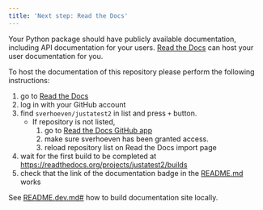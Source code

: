 ```yaml
---
title: 'Next step: Read the Docs'
---
```


Your Python package should have publicly available documentation, including API documentation for your users.
[Read the Docs](https://readthedocs.org) can host your user documentation for you.

To host the documentation of this repository please perform the following instructions:

1. go to [Read the Docs](https://readthedocs.org/dashboard/import/?)
1. log in with your GitHub account
1. find `sverhoeven/justatest2` in list and press `+` button.
   * If repository is not listed,
      1. go to [Read the Docs GitHub app](https://github.com/settings/connections/applications/fae83c942bc1d89609e2)
      2. make sure sverhoeven has been granted access.
      3. reload repository list on Read the Docs import page
1. wait for the first build to be completed at <https://readthedocs.org/projects/justatest2/builds>
1. check that the link of the documentation badge in the [README.md](https://github.com/sverhoeven/justatest2) works

See [README.dev.md#](https://github.com/sverhoeven/justatest2/blob/main/README.dev.md#generating-the-api-docs) how to build documentation site locally.
